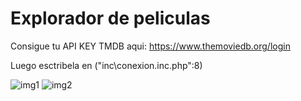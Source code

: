# Explorador de peliculas

Consigue tu API KEY TMDB aqui: 
  https://www.themoviedb.org/login
  
Luego esctribela en ("inc\conexion.inc.php":8)

![img1](https://snipboard.io/ltwsGK.jpg)
![img2](https://snipboard.io/Uo2tk1.jpg)
